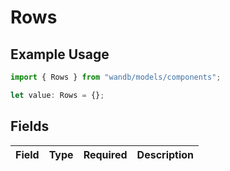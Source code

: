 # Rows

## Example Usage

```typescript
import { Rows } from "wandb/models/components";

let value: Rows = {};
```

## Fields

| Field       | Type        | Required    | Description |
| ----------- | ----------- | ----------- | ----------- |